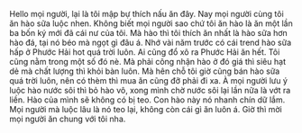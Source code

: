 Hello mọi người, lại là tôi mập bự thích nấu ăn đây. Nay mọi người cùng tôi ăn hào sữa luộc nhen. Không biết mọi người sao chứ tôi ăn hào là ăn một lần ba bốn ký mới đã cái nư của tôi. Mà hào thì tôi thích ăn nhất là hào sữa hơn hào đá, tại nó béo mà ngọt gì đâu á. Nhớ vài năm trước có cái trend hào sữa hấp ở Phước Hải hot quá trời luôn. Ai cũng đổ xô ra Phước Hải ăn hết. Tôi cũng nằm trong một số đó nè. Mà phải công nhận hào ở đó giá thì siêu hạt dẻ mà chất lượng thì khỏi bàn luôn. Mà hên chỗ tôi giờ cũng bán hào sữa quá trời luôn, nên có thèm thì mua ăn cũng đỡ phải đi xa. À mọi người lưu ý luộc hào nước sôi thì bỏ hào vô, xong mình chờ nước sôi lại lần nữa là vớt ra liền. Hào của mình sẽ không có bị teo. Con hào này nó nhanh chín dữ lắm. Mọi người mà luộc lâu là nó teo lại, không còn cái gì ăn luôn á. Giờ thì mời mọi người ăn chung với tôi nha.